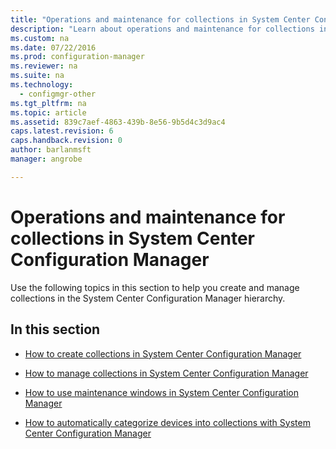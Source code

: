 ```yaml
---
title: "Operations and maintenance for collections in System Center Configuration Manager"
description: "Learn about operations and maintenance for collections in System Center Configuration Manager."
ms.custom: na
ms.date: 07/22/2016
ms.prod: configuration-manager
ms.reviewer: na
ms.suite: na
ms.technology:
  - configmgr-other
ms.tgt_pltfrm: na
ms.topic: article
ms.assetid: 839c7aef-4863-439b-8e56-9b5d4c3d9ac4
caps.latest.revision: 6
caps.handback.revision: 0
author: barlanmsftmanager: angrobe

---
```

# Operations and maintenance for collections in System Center Configuration Manager
Use the following topics in this section to help you create and manage collections in the System Center Configuration Manager hierarchy.  

## In this section  

-   [How to create collections in System Center Configuration Manager](../../../../core/clients/manage/collections/create-collections.md)  

-   [How to manage collections in System Center Configuration Manager](../../../../core/clients/manage/collections/manage-collections.md)  

-   [How to use maintenance windows in System Center Configuration Manager](../../../../core/clients/manage/collections/use-maintenance-windows.md)  

-   [How to automatically categorize devices into collections with System Center Configuration Manager](../../../../core/clients/manage/collections/automatically-categorize-devices-into-collections.md)
